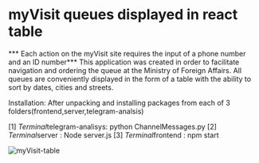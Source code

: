 # myVisit queues displayed in react table 
*** Each action on the myVisit site requires the input of a phone number and an ID number***
This application was created in order to facilitate navigation and ordering the queue at the Ministry of Foreign Affairs.
 All queues are conveniently displayed in the form of a table with the ability to sort by dates, cities and streets.
 
 Installation:
 After unpacking and installing packages from each of 3 folders(frontend,server,telegram-analsis)
 
 [1]
*Terminal*telegram-analisys: python ChannelMessages.py 
 [2]
 *Terminal*server : Node server.js
 [3]
 *Terminal*frontend : npm start
 
 ![myVisit-table](https://github.com/[Vovchik-s]/[/my-visit-dinamic-table-api]/blob/[main]/photo_2022-12-14_11-24-13.jpg?raw=true)
 
